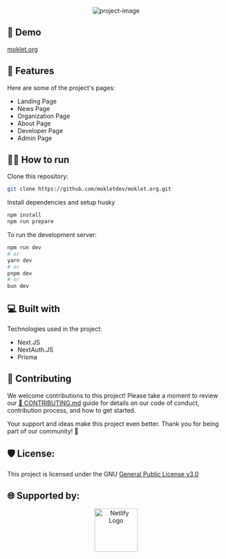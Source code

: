<p align="center"><img src="https://socialify.git.ci/mokletdev/moklet.org/image?description=1&amp;font=Raleway&amp;forks=1&amp;issues=1&amp;language=1&amp;name=1&amp;owner=1&amp;pattern=Solid&amp;stargazers=1&amp;theme=Dark" alt="project-image"></p>

<h2>🚀 Demo</h2>

[moklet.org](https://www.moklet.org)

<h2>🧐 Features</h2>

Here are some of the project's pages:

- Landing Page
- News Page
- Organization Page
- About Page
- Developer Page
- Admin Page

<h2>🏃‍♂️ How to run</h2>

Clone this repository:

```bash
git clone https://github.com/mokletdev/moklet.org.git
```

Install dependencies and setup husky

```bash
npm install
npm run prepare
```

To run the development server:

```bash
npm run dev
# or
yarn dev
# or
pnpm dev
# or
bun dev
```

<h2>💻 Built with</h2>

Technologies used in the project:

- Next.JS
- NextAuth.JS
- Prisma

<h2>🤝 Contributing</h2>

We welcome contributions to this project! Please take a moment to review our [📄 CONTRIBUTING.md](https://github.com/mokletdev/moklet.org/blob/development/CONTRIBUTING.md) guide for details on our code of conduct, contribution process, and how to get started.

Your support and ideas make this project even better. Thank you for being part of our community! 🌟

<h2>🛡️ License:</h2>

This project is licensed under the GNU [General Public License v3.0](https://github.com/mokletdev/moklet.org/blob/development/LICENSE.md)

<h2>🌐 Supported by:</h2>

<p align="center">
  <a href="https://www.netlify.com/" target="_blank">
    <img src="https://res.cloudinary.com/projectsben/image/upload/v1736730123/storage/m6rrhk5ijqrsub55ptue.svg" alt="Netlify Logo" width="100">
  </a>
</p>
